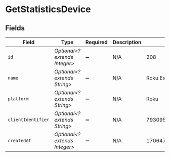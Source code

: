# GetStatisticsDevice


## Fields

| Field                            | Type                             | Required                         | Description                      | Example                          |
| -------------------------------- | -------------------------------- | -------------------------------- | -------------------------------- | -------------------------------- |
| `id`                             | *Optional<? extends Integer>*    | :heavy_minus_sign:               | N/A                              | 208                              |
| `name`                           | *Optional<? extends String>*     | :heavy_minus_sign:               | N/A                              | Roku Express                     |
| `platform`                       | *Optional<? extends String>*     | :heavy_minus_sign:               | N/A                              | Roku                             |
| `clientIdentifier`               | *Optional<? extends String>*     | :heavy_minus_sign:               | N/A                              | 793095d235660625108ef785cc7646e9 |
| `createdAt`                      | *Optional<? extends Integer>*    | :heavy_minus_sign:               | N/A                              | 1706470556                       |